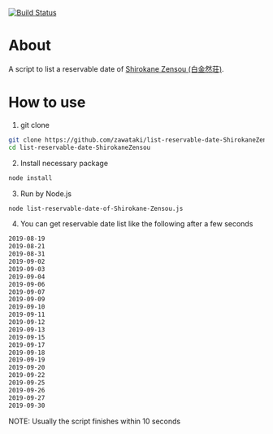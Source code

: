 [![Build Status](https://travis-ci.org/zawataki/list-reservable-date-ShirokaneZensou.svg?branch=master)](https://travis-ci.org/zawataki/list-reservable-date-ShirokaneZensou)

# About
A script to list a reservable date of [Shirokane Zensou (白金然荘)](https://www.tender-house.jp/restaurant/shirokane-zensou.html).

# How to use
1. git clone
```bash
git clone https://github.com/zawataki/list-reservable-date-ShirokaneZensou.git
cd list-reservable-date-ShirokaneZensou
```

2. Install necessary package
```bash
node install
```

3. Run by Node.js
```bash
node list-reservable-date-of-Shirokane-Zensou.js
```

4. You can get reservable date list like the following after a few seconds
```bash
2019-08-19
2019-08-21
2019-08-31
2019-09-02
2019-09-03
2019-09-04
2019-09-06
2019-09-07
2019-09-09
2019-09-10
2019-09-11
2019-09-12
2019-09-13
2019-09-15
2019-09-17
2019-09-18
2019-09-19
2019-09-20
2019-09-22
2019-09-25
2019-09-26
2019-09-27
2019-09-30
```
NOTE: Usually the script finishes within 10 seconds
